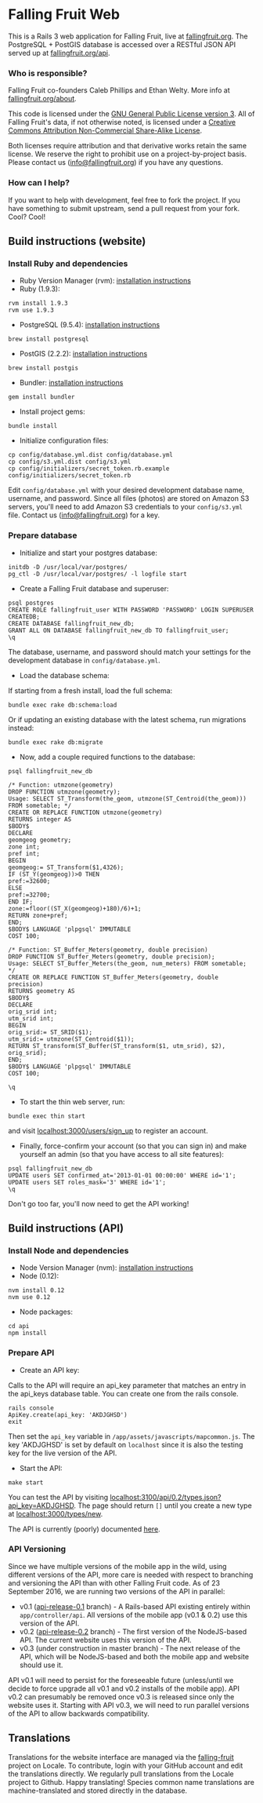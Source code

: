 Falling Fruit Web
=================

This is a Rails 3 web application for Falling Fruit, live at [fallingfruit.org](https://fallingfruit.org). The PostgreSQL + PostGIS database is accessed over a RESTful JSON API served up at [fallingfruit.org/api](https://fallingfruit.org/api/).

### Who is responsible?

Falling Fruit co-founders Caleb Phillips and Ethan Welty. More info at [fallingfruit.org/about](http://fallingfruit.org/about).

This code is licensed under the [GNU General Public License version 3](http://www.gnu.org/copyleft/gpl.html).
All of Falling Fruit's data, if not otherwise noted, is licensed under a [Creative Commons Attribution Non-Commercial Share-Alike License](http://creativecommons.org/licenses/by-nc-sa/4.0/).

Both licenses require attribution and that derivative works retain the same license. We reserve the right to prohibit use on a project-by-project basis. Please contact us ([info@fallingfruit.org](mailto:info@fallingfruit.org)) if you have any questions.

### How can I help?

If you want to help with development, feel free to fork the project. If you have something to submit upstream, send a pull request from your fork. Cool? Cool!

## Build instructions (website)

### Install Ruby and dependencies

  * Ruby Version Manager (rvm): [installation instructions](https://rvm.io/rvm/install)
  * Ruby (1.9.3):

  ```
  rvm install 1.9.3
  rvm use 1.9.3
  ```

  * PostgreSQL (9.5.4): [installation instructions](https://www.postgresql.org/download/)

  ```
  brew install postgresql
  ```

  * PostGIS (2.2.2): [installation instructions](http://postgis.net/install/)

  ```
  brew install postgis
  ```

  * Bundler: [installation instructions](http://bundler.io/)

  ```
  gem install bundler
  ```

  * Install project gems:

  ```
  bundle install
  ```

  * Initialize configuration files:

  ```
  cp config/database.yml.dist config/database.yml
  cp config/s3.yml.dist config/s3.yml
  cp config/initializers/secret_token.rb.example config/initializers/secret_token.rb
  ```

  Edit `config/database.yml` with your desired development database name, username, and password. Since all files (photos) are stored on Amazon S3 servers, you'll need to add Amazon S3 credentials to your `config/s3.yml` file. Contact us ([info@fallingfruit.org](mailto:info@fallingfruit.org)) for a key.

### Prepare database

  * Initialize and start your postgres database:

  ```
  initdb -D /usr/local/var/postgres/
  pg_ctl -D /usr/local/var/postgres/ -l logfile start
  ```

  * Create a Falling Fruit database and superuser:

  ```
  psql postgres
  CREATE ROLE fallingfruit_user WITH PASSWORD 'PASSWORD' LOGIN SUPERUSER CREATEDB;
  CREATE DATABASE fallingfruit_new_db;
  GRANT ALL ON DATABASE fallingfruit_new_db TO fallingfruit_user;
  \q
  ```

  The database, username, and password should match your settings for the development database in `config/database.yml`.

  * Load the database schema:

  If starting from a fresh install, load the full schema:

  ```
  bundle exec rake db:schema:load
  ```

  Or if updating an existing database with the latest schema, run migrations instead:

  ```
  bundle exec rake db:migrate
  ```

  * Now, add a couple required functions to the database:

  ```
  psql fallingfruit_new_db

  /* Function: utmzone(geometry)
  DROP FUNCTION utmzone(geometry);
  Usage: SELECT ST_Transform(the_geom, utmzone(ST_Centroid(the_geom))) FROM sometable; */
  CREATE OR REPLACE FUNCTION utmzone(geometry)
  RETURNS integer AS
  $BODY$
  DECLARE
  geomgeog geometry;
  zone int;
  pref int;
  BEGIN
  geomgeog:= ST_Transform($1,4326);
  IF (ST_Y(geomgeog))>0 THEN
  pref:=32600;
  ELSE
  pref:=32700;
  END IF;
  zone:=floor((ST_X(geomgeog)+180)/6)+1;
  RETURN zone+pref;
  END;
  $BODY$ LANGUAGE 'plpgsql' IMMUTABLE
  COST 100;

  /* Function: ST_Buffer_Meters(geometry, double precision)
  DROP FUNCTION ST_Buffer_Meters(geometry, double precision);
  Usage: SELECT ST_Buffer_Meters(the_geom, num_meters) FROM sometable; */
  CREATE OR REPLACE FUNCTION ST_Buffer_Meters(geometry, double precision)
  RETURNS geometry AS
  $BODY$
  DECLARE
  orig_srid int;
  utm_srid int;
  BEGIN
  orig_srid:= ST_SRID($1);
  utm_srid:= utmzone(ST_Centroid($1));
  RETURN ST_transform(ST_Buffer(ST_transform($1, utm_srid), $2), orig_srid);
  END;
  $BODY$ LANGUAGE 'plpgsql' IMMUTABLE
  COST 100;

  \q
  ```

  * To start the thin web server, run:

  ```
  bundle exec thin start
  ```

  and visit [localhost:3000/users/sign_up](http://localhost:3000/users/sign_up) to register an account.

  * Finally, force-confirm your account (so that you can sign in) and make yourself an admin (so that you have access to all site features):

  ```
  psql fallingfruit_new_db
  UPDATE users SET confirmed_at='2013-01-01 00:00:00' WHERE id='1';
  UPDATE users SET roles_mask='3' WHERE id='1';
  \q
  ```

  Don't go too far, you'll now need to get the API working!

## Build instructions (API)

### Install Node and dependencies

  * Node Version Manager (nvm): [installation instructions](https://github.com/creationix/nvm)
  * Node (0.12):

  ```
  nvm install 0.12
  nvm use 0.12
  ```

  * Node packages:

  ```
  cd api
  npm install
  ```

### Prepare API

  * Create an API key:

  Calls to the API will require an api_key parameter that matches an entry in the api_keys database table. You can create one from the rails console.

  ```
  rails console
  ApiKey.create(api_key: 'AKDJGHSD')
  exit
  ```

  Then set the `api_key` variable in `/app/assets/javascripts/mapcommon.js`. The key 'AKDJGHSD' is set by default on `localhost` since it is also the testing key for the live version of the API.

  * Start the API:

  ```
  make start
  ```

  You can test the API by visiting [localhost:3100/api/0.2/types.json?api_key=AKDJGHSD](http://localhost:3100/api/0.2/types.json?api_key=AKDJGHSD). The page should return `[]` until you create a new type at [localhost:3000/types/new](http://localhost:3000/types/new).

  The API is currently (poorly) documented [here](https://docs.google.com/document/d/1YMA_d6dT0IZjrJuN5ndz7jzrpSiuwFEsnGcqp9gKgo8/).

### API Versioning

Since we have multiple versions of the mobile app in the wild, using different versions of the API, more care is needed with respect to branching and versioning the API than with other Falling Fruit code. As of 23 September 2016, we are running two versions of the API in parallel:

  - v0.1 ([api-release-0.1](https://github.com/falling-fruit/falling-fruit/tree/api-release-0.1) branch) - A Rails-based API existing entirely within `app/controller/api`. All versions of the mobile app (v0.1 & 0.2) use this version of the API.
  - v0.2 ([api-release-0.2](https://github.com/falling-fruit/falling-fruit/tree/api-release-0.2) branch) - The first version of the NodeJS-based API. The current website uses this version of the API.
  - v0.3 (under construction in master branch) - The next release of the API, which will be NodeJS-based and both the mobile app and website should use it.

API v0.1 will need to persist for the foreseeable future (unless/until we decide to force upgrade all v0.1 and v0.2 installs of the mobile app). API v0.2 can presumably be removed once v0.3 is released since only the website uses it. Starting with API v0.3, we will need to run parallel versions of the API to allow backwards compatibility.

## Translations

Translations for the website interface are managed via the [falling-fruit](http://www.localeapp.com/projects/public?search=falling-fruit) project on Locale. To contribute, login with your GitHub account and edit the translations directly. We regularly pull translations from the Locale project to Github. Happy translating! Species common name translations are machine-translated and stored directly in the database.
